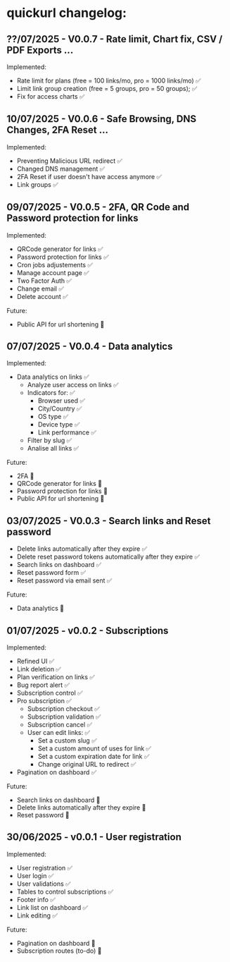 # quickurl changelog:

## ??/07/2025 - V0.0.7 - Rate limit, Chart fix, CSV / PDF Exports ...
Implemented:
- Rate limit for plans (free = 100 links/mo, pro = 1000 links/mo) &#9989;
- Limit link group creation (free = 5 groups, pro = 50 groups); &#9989;
- Fix for access charts &#9989;

## 10/07/2025 - V0.0.6 - Safe Browsing, DNS Changes, 2FA Reset ...
Implemented:
- Preventing Malicious URL redirect &#9989;
- Changed DNS management &#9989;
- 2FA Reset if user doesn't have access anymore &#9989;
- Link groups &#9989;

## 09/07/2025 - V0.0.5 - 2FA, QR Code and Password protection for links
Implemented: 
- QRCode generator for links &#9989;
- Password protection for links &#9989;
- Cron jobs adjustements &#9989;
- Manage account page &#9989;
- Two Factor Auth &#9989;
- Change email &#9989;
- Delete account &#9989;

Future: 
- Public API for url shortening &#128679;

## 07/07/2025 - V0.0.4 - Data analytics
Implemented:
- Data analytics on links &#9989;
   - Analyze user access on links &#9989;
   - Indicators for: &#9989;
      - Browser used &#9989;
      - City/Country &#9989;
      - OS type &#9989;
      - Device type &#9989;
      - Link performance &#9989;
   - Filter by slug &#9989;
   - Analise all links &#9989;

Future: 
- 2FA &#128679;
- QRCode generator for links &#128679;
- Password protection for links &#128679;
- Public API for url shortening &#128679;

## 03/07/2025 - V0.0.3 - Search links and Reset password
- Delete links automatically after they expire &#9989;
- Delete reset password tokens automatically after they expire &#9989;
- Search links on dashboard &#9989;
- Reset password form &#9989;
- Reset password via email sent &#9989;

Future:
- Data analytics &#128679;

## 01/07/2025 - v0.0.2 - Subscriptions
Implemented:
- Refined UI &#9989;
- Link deletion &#9989;
- Plan verification on links &#9989;
- Bug report alert &#9989;
- Subscription control &#9989;
- Pro subscription &#9989;
   - Subscription checkout &#9989;
   - Subscription validation &#9989;
   - Subscription cancel &#9989;
   - User can edit links: &#9989; 
        - Set a custom slug &#9989;
        - Set a custom amount of uses for link &#9989;
        - Set a custom expiration date for link &#9989;
        - Change original URL to redirect &#9989;
- Pagination on dashboard &#9989;

Future:
- Search links on dashboard &#128679;
- Delete links automatically after they expire &#128679;
- Reset password &#128679;

## 30/06/2025 - v0.0.1 - User registration
Implemented:
- User registration &#9989;
- User login &#9989;
- User validations &#9989;
- Tables to control subscriptions &#9989;
- Footer info &#9989;
- Link list on dashboard &#9989;
- Link editing &#9989;

Future:
- Pagination on dashboard &#128679;
- Subscription routes (to-do) &#128679;
